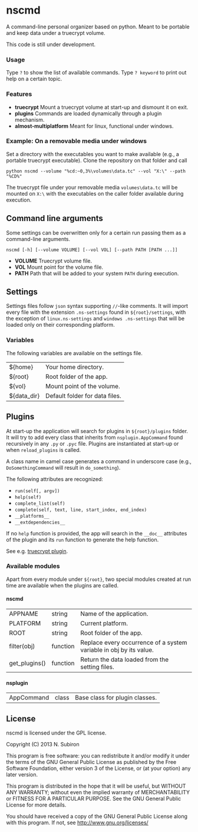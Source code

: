nscmd
=====
A command-line personal organizer based on python. Meant to be portable and keep
data under a truecrypt volume.

This code is still under development.

### Usage
Type ``?`` to show the list of available commands. Type ``? keyword`` to print
out help on a certain topic.

### Features
  * **truecrypt** Mount a truecrypt volume at start-up and dismount it on exit.
  * **plugins** Commands are loaded dynamically through a plugin mechanism.
  * **almost-multiplatform** Meant for linux, functional under windows.

### Example: On a removable media under windows

Set a directory with the executables you want to make available (e.g., a
portable truecrypt executable). Clone the repository on that folder and call

    python nscmd --volume "%cd:~0,3%\volumes\data.tc" --vol "X:\" --path "%CD%"

The truecrypt file under your removable media ``volumes\data.tc`` will be
mounted on ``X:\`` with the executables on the caller folder available during
execution.

## Command line arguments
Some settings can be overwritten only for a certain run passing them as a
command-line arguments.

    nscmd [-h] [--volume VOLUME] [--vol VOL] [--path PATH [PATH ...]]

  * **VOLUME** Truecrypt volume file.
  * **VOL** Mount point for the volume file.
  * **PATH** Path that will be added to your system ``PATH`` during execution.

## Settings
Settings files follow ``json`` syntax supporting ``//``-like comments. It will
import every file with the extension ``.ns-settings`` found in
``${root}/settings``, with the exception of ``linux.ns-settings`` and  ``windows
.ns-settings`` that will be loaded only on their corresponding  platform.

### Variables
The following variables are available on the settings file.

<table>
<tr>
<td>${home}</td><td>Your home directory.</td>
</tr><tr>
<td>${root}</td><td>Root folder of the app.</td>
</tr><tr>
<td>${vol}</td><td>Mount point of the volume.</td>
</tr><tr>
<td>${data_dir}</td><td>Default folder for data files.</td>
</tr>
</table>

## Plugins
At start-up the application will search for plugins in ``${root}/plugins``
folder. It will try to add every class that inherits from `nsplugin.AppCommand`
found recursively in any ``.py`` or ``.pyc`` file. Plugins are instantiated at
start-up or when `reload_plugins` is called.

A class name in camel case generates a command in underscore case (e.g.,
`DoSomethingCommand` will result in `do_something`).

The following attributes are recognized:

  * `run(self[, argv])`
  * `help(self)`
  * `complete_list(self)`
  * `complete(self, text, line, start_index, end_index)`
  * `__platforms__`
  * `__extdependencies__`

If no `help` function is provided, the app will search in the `__doc__`
attributes of the plugin and its `run` function to generate the help function.

See e.g. [truecrypt plugin](https://github.com/nsubiron/nscmd/blob/master/plugins/truecrypt.py).

### Available modules
Apart from every module under `${root}`, two special modules created at run time
are available when the plugins are called.

#### nscmd
<table><tr>
<td>APPNAME</td><td>string</td><td>Name of the application.</td>
</tr><tr>
<td>PLATFORM</td><td>string</td><td>Current platform.</td>
</tr><tr>
<td>ROOT</td><td>string</td><td>Root folder of the app.</td>
</tr><tr>
<td>filter(obj)</td><td>function</td><td>Replace every occurrence of a system variable in obj by its value.</td>
</tr><tr>
<td>get_plugins()</td><td>function</td><td>Return the data loaded from the setting files.</td>
</tr></table>

#### nsplugin
<table><tr>
<td>AppCommand</td><td>class</td><td>Base class for plugin classes.</td>
</tr></table>

## License

nscmd is licensed under the GPL license.

Copyright (C) 2013 N. Subiron

This program is free software: you can redistribute it and/or modify
it under the terms of the GNU General Public License as published by
the Free Software Foundation, either version 3 of the License, or
(at your option) any later version.

This program is distributed in the hope that it will be useful,
but WITHOUT ANY WARRANTY; without even the implied warranty of
MERCHANTABILITY or FITNESS FOR A PARTICULAR PURPOSE.  See the
GNU General Public License for more details.

You should have received a copy of the GNU General Public License
along with this program.  If not, see <http://www.gnu.org/licenses/>
